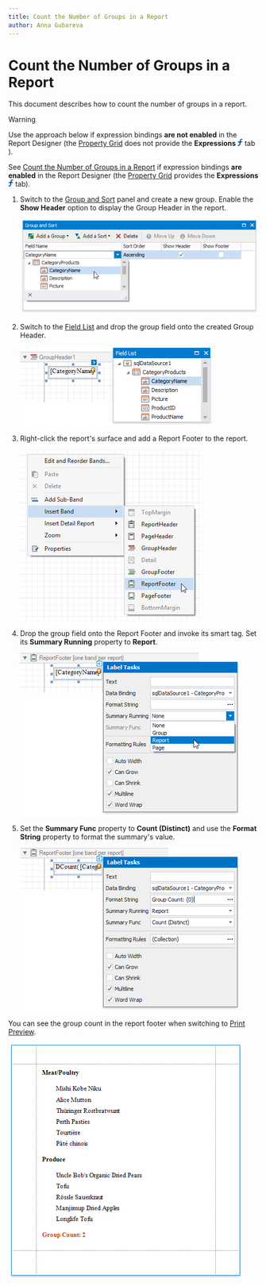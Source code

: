 ```yaml
---
title: Count the Number of Groups in a Report
author: Anna Gubareva
---
```

# Count the Number of Groups in a Report

This document describes how to count the number of groups in a report.

> [!Warning]
> Use the approach below if expression bindings **are not enabled** in the Report Designer (the [Property Grid](../../report-designer-tools/ui-panels/property-grid.md) does not provide the **Expressions** ![](../../../../../images/eurd-win-property-grid-expressions-icon.png) tab ).
>
> See [Count the Number of Groups in a Report](../shape-data-expression-bindings/count-the-number-of-groups-in-a-report.md) if expression bindings **are enabled** in the Report Designer (the [Property Grid](../../report-designer-tools/ui-panels/property-grid.md) provides the **Expressions** ![](../../../../../images/eurd-win-property-grid-expressions-icon.png) tab).

1. Switch to the [Group and Sort](../../report-designer-tools/ui-panels/group-and-sort-panel.md) panel and create a new group. Enable the **Show Header** option to display the Group Header in the report.
	
	![](../../../../../images/eurd-win-shaping-count-group-data.png)

2. Switch to the [Field List](../../report-designer-tools/ui-panels/field-list.md) and drop the group field onto the created Group Header.
	
	![](../../../../../images/eurd-win-shaping-count-drop-filed-onto-group-header.png)

3. Right-click the report's surface and add a Report Footer to the report.
	
	![](../../../../../images/eurd-win-shaping-insert-report-footer.png)

4. Drop the group field onto the Report Footer and invoke its smart tag. Set its **Summary Running** property to **Report**.
	
	![](../../../../../images/eurd-win-shaping-group-count-legacy-summary-running.png)


5. Set the **Summary Func** property to **Count (Distinct)** and use the **Format String** property to format the summary's value.
	
	![](../../../../../images/eurd-win-shaping-group-count-legacy-settings.png)


You can see the group count in the report footer when switching to [Print Preview](../../preview-print-and-export-reports.md).

![](../../../../../images/eurd-win-shaping-group-count-result.png)